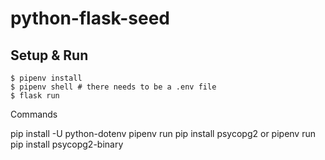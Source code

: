 # python-flask-seed
## Setup & Run

```
$ pipenv install
$ pipenv shell # there needs to be a .env file
$ flask run
```

Commands

pip install -U python-dotenv
pipenv run pip install psycopg2
or
pipenv run pip install psycopg2-binary